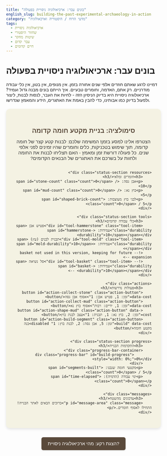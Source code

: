 ```yaml
---
title: "בונים עבר: ארכיאולוגיה ניסויית בפעולה"
english_slug: building-the-past-experimental-archaeology-in-action
category: "מדעי הרוח / היסטוריה וארכאולוגיה"
tags:
  - ארכיאולוגיה ניסויית
  - שחזור היסטורי
  - שיטות מחקר
  - עבר קדום
  - חיים קדומים
---
```

# בונים עבר: ארכיאולוגיה ניסויית בפעולה

דמיינו לרגע שאתם חוזרים אלפי שנים אחורה בזמן. אין מנופים, אין בטון, אין כלי עבודה מודרניים. רק אתם, האדמה, וחומרים טבעיים. איך הייתם בונים מבנה גדול ועמיד? ארכיאולוגיה ניסויית היא בדיוק הניסיון הזה - לחיות את העבר, לנסות לבנות, ליצור ולפעול בדיוק כמו אבותינו, כדי להבין באמת את האתגרים, הידע והמאמץ שנדרשו.

<div class="app-container">
    <h2>סימולציה: בניית מקטע חומה קדומה</h2>
    <p class="app-intro">הצטרפו אלינו למסע בזמן! המשימה שלכם: לבנות קטע קצר של חומה קדומה, תוך שימוש בטכניקות, כלים וחומרים שהיו זמינים לפני אלפי שנים. כל פעולה דורשת זמן ומאמץ - האם תצליחו לבנות את החומה ולחוות על בשרכם את האתגרים של הבנאים הקדומים?</p>

    <div class="status-section resources">
        <h3>חומרים ומלאי</h3>
        <p>אבן גסה: <span id="stone-count" class="count">0</span> / 10</p>
        <p>בוץ נא: <span id="mud-count" class="count">0</span> / 5</p>
        <p>לבני בוץ מעוצבות: <span id="shaped-brick-count" class="count">0</span> / 5</p>
    </div>

    <div class="status-section tools">
        <h3>כלי עבודה קדומים</h3>
        <div id="tool-hammerstone" class="tool-item">פטיש אבן <span class="durability">עמידות: <span id="hammerstone-durability">10</span></span></div>
        <div id="tool-mold" class="tool-item">תבנית לבנים (עץ) <span class="durability">עמידות: <span id="mold-durability">10</span></span></div>
        <!-- basket not used in this version, keeping for future expansion -->
        <!-- <div id="tool-basket" class="tool-item">סל נשיאה <span class="durability">עמידות: <span id="basket-durability">10</span></span></div> -->
    </div>

    <div class="actions">
        <h3>פעולות נדרשות</h3>
        <button id="action-collect-stone" class="action-button" data-cost="זמן: 1, פטיש אבן: 1">אסוף אבן גסה</button>
        <button id="action-collect-mud" class="action-button" data-cost="זמן: 1, ידיים: רבות">אסוף בוץ נא</button>
        <button id="action-shape-mud" class="action-button" data-cost="זמן: 2, בוץ נא: 1, תבנית: 1">עצב לבנת בוץ</button>
        <button id="action-build-segment" class="action-button build" data-cost="זמן: 5, אבן גסה: 2, לבנת בוץ: 1" disabled>בנה מקטע חומה</button>
    </div>

    <div class="status-section progress">
        <h3>התקדמות הבנייה</h3>
        <div class="progress-bar-container">
            <div class="progress-bar" id="build-progress" style="width: 0%;">0%</div>
        </div>
        <p>מקטעי חומה שנבנו: <span id="segments-built" class="count">0</span> / 5</p>
        <p>ימי עבודה (הדמיה): <span id="time-elapsed" class="count">0</span></p>
    </div>

    <div class="messages">
        <h3>עדכונים מהשטח</h3>
        <p id="message-area" class="message">ברוכים הבאים לאתר הבנייה! התחילו לאסוף חומרים.</p>
    </div>
</div>

<button id="toggle-explanation" class="explanation-toggle-button">הצגת רקע: מהי ארכיאולוגיה ניסויית?</button>

<div id="explanation" class="explanation-section" style="display: none;">
    <h2>ארכיאולוגיה ניסויית: לחיות את העבר</h2>

    <h3>למה רק לחפור כשאפשר גם לבנות?</h3>
    ארכיאולוגיה ניסויית היא זרם מרתק שבו במקום רק לנתח שרידים מהעבר, חוקרים מנסים לשחזר תהליכים עתיקים בפועל. זה יכול להיות בניית העתק מדויק של בקתה נאוליתית, סיתות כלי אבן בעזרת הכלים והטכניקות שהיו אז, או אפילו ניסיון להזיז אבני ענק כפי שנעשה כנראה בסטונהנג'.

    <h3>מה המטרה?</h3>
    <ul>
        <li>**לבדוק השערות:** האם שיטה מסוימת לעיבוד חומר או לבנייה היא בכלל אפשרית עם הכלים והחומרים שהיו קיימים?</li>
        <li>**להבין את העלות האמיתית:** כמה זמן, כמה אנרגיה פיזית וכמה אנשים נדרשו כדי לבצע משימות שנראות לנו היום פשוטות, כמו לאסוף חומרים, לעבד אותם ולבנות מבנה?</li>
        <li>**לשחזר ידע אבוד:** טכניקות רבות אבדו עם הזמן. ניסויים אלו עוזרים לגלות מחדש את הידע המעשי שהיה לבנאים, החקלאים והאומנים של פעם.</li>
    </ul>

    <h3>דוגמאות מפורסמות:</h3>
    <ul>
        <li>**קון-טיקי:** מסעו האפי של תור היירדאל בסירת קנה פרימיטיבית כדי להוכיח אפשרות למעבר ימי בין יבשות בעבר הרחוק.</li>
        <li>**פרויקטים בסטונהנג' ובפירמידות:** ניסיונות לשכפל את שיטות ההזזה וההקמה של אבנים כבדות ללא מכשירים מודרניים.</li>
        <li>**כפרי שחזור:** אתרים ארכיאולוגיים רבים בעולם וגם בישראל (כמו פארק נאות קדומים או מוזיאון האדם והעמל בחיפה) שבהם משחזרים בתי מגורים, כלי עבודה ושיטות חקלאות קדומות.</li>
    </ul>

    <h3>מה אנו לומדים?</h3>
    הניסויים האלו ממחישים בצורה עוצמתית את:
    <ul>
        <li>**המאמץ האדיר:** משימות שנראות פשוטות על הנייר דורשות שעות על שעות של עבודה פיזית קשה.</li>
        <li>**הידע הטכני המדהים:** הבנאים הקדומים לא היו "פרימיטיביים" אלא בעלי ידע מעשי עמוק בחומרים, פיזיקה ומבנה.</li>
        <li>**הצורך בשיתוף פעולה:** פרויקטים גדולים דרשו ארגון, תיאום ושיתוף פעולה חברתי בקנה מידה מרשים.</li>
    </ul>

    <h3>האם זה מושלם?</h3>
    לא בדיוק. קשה לשחזר ב-100% את התנאים המדויקים, את איכות החומרים המקורית, או את רמת המומחיות שהייתה לבנאי קדום שעסק בכך כל חייו. עם זאת, ארכיאולוגיה ניסויית היא כלי חיוני המספק תובנות שלא ניתן להשיג בשום דרך אחרת, ומחבר אותנו לעבר בצורה מוחשית ומרתקת.
</div>

<style>
    /* General Styles */
    .app-container, .explanation-section {
        font-family: 'Arial', sans-serif; /* More common font */
        max-width: 700px;
        margin: 20px auto;
        padding: 30px; /* More padding */
        border-radius: 12px; /* More rounded corners */
        background-color: #f4f2e3; /* Light earthy background */
        box-shadow: 0 4px 8px rgba(0, 0, 0, 0.1); /* Subtle shadow */
        direction: rtl; /* Right-to-left */
        text-align: right;
    }

    .app-container h2, .app-container h3,
    .explanation-section h2, .explanation-section h3 {
        color: #5a4a3b; /* Darker earthy tone */
        margin-bottom: 15px;
        text-align: center; /* Center headings */
    }

    .app-intro {
        text-align: center;
        margin-bottom: 30px;
        color: #333;
        font-size: 1.1em;
    }

    /* Status Sections (Resources, Tools, Progress) */
    .status-section {
        margin-bottom: 25px; /* More space between sections */
        padding: 20px;
        border-radius: 8px;
        background-color: #ffffff; /* White background for internal sections */
        box-shadow: 0 2px 4px rgba(0, 0, 0, 0.05); /* Lighter shadow */
        border: 1px solid #e0e0d0; /* Soft border */
    }

    .status-section h3 {
        margin-top: 0;
        margin-bottom: 10px;
        color: #7b5d44; /* Another earthy tone */
        text-align: right; /* Align section headings right */
        border-bottom: 1px solid #e0e0d0; /* Separator line */
        padding-bottom: 5px;
    }

    .status-section p {
        margin-bottom: 8px;
        font-size: 1em;
        color: #444;
    }

    .count {
        font-weight: bold;
        color: #28a745; /* Green for positive counts */
    }

    /* Tools Section */
    .tools .tool-item {
        margin-bottom: 10px;
        padding: 12px;
        border: 1px solid #d0c8b0; /* Light brown border */
        border-radius: 5px;
        background-color: #fafafa;
        display: flex; /* Use flexbox for layout */
        justify-content: space-between; /* Space out name and durability */
        align-items: center;
        transition: background-color 0.3s ease;
    }

     .tools .tool-item.low-durability {
        background-color: #fff9e6; /* Light yellow */
        border-color: #ffc107; /* Yellow */
        color: #856404;
    }

    .tools .tool-item.broken {
        background-color: #f8d7da; /* Light red */
        border-color: #dc3545; /* Red */
        color: #721c24;
        text-decoration: line-through;
        opacity: 0.7;
    }

    .durability {
        font-size: 0.9em;
        color: #666;
    }

    /* Actions Section */
    .actions h3 {
         text-align: right;
         border-bottom: 1px solid #e0e0d0; /* Separator line */
         padding-bottom: 5px;
         margin-top: 0;
         margin-bottom: 15px;
         color: #7b5d44;
    }

    .action-button {
        display: block;
        width: 100%;
        padding: 12px;
        margin-bottom: 12px; /* More space between buttons */
        background-color: #4CAF50; /* Green */
        color: white;
        border: none;
        border-radius: 6px; /* More rounded */
        cursor: pointer;
        font-size: 1.1em;
        transition: background-color 0.3s ease, transform 0.1s ease; /* Smooth transitions */
        box-shadow: 0 2px 4px rgba(0, 0, 0, 0.1);
        text-align: center; /* Center text */
        position: relative; /* For tooltip/cost */
    }

    .action-button.build {
        background-color: #007bff; /* Blue for build action */
    }

    .action-button:hover:not(:disabled) {
        background-color: #45a049; /* Darker green */
        transform: translateY(-2px); /* Lift effect */
    }

    .action-button.build:hover:not(:disabled) {
         background-color: #0056b3; /* Darker blue */
    }

    .action-button:disabled {
        background-color: #cccccc;
        cursor: not-allowed;
        opacity: 0.6;
        box-shadow: none;
        transform: none;
    }

    .action-button:active:not(:disabled) {
        transform: translateY(0); /* Press effect */
        box-shadow: 0 1px 2px rgba(0, 0, 0, 0.1);
    }

    .action-button::after { /* Tooltip/Cost display */
        content: attr(data-cost);
        position: absolute;
        left: 50%;
        transform: translateX(-50%);
        bottom: -25px;
        background-color: rgba(0, 0, 0, 0.7);
        color: white;
        padding: 3px 8px;
        border-radius: 4px;
        font-size: 0.8em;
        white-space: nowrap;
        opacity: 0;
        transition: opacity 0.3s ease;
        pointer-events: none; /* Do not interfere with button click */
    }

    .action-button:hover::after {
        opacity: 1;
    }


    /* Progress Section */
    .progress-bar-container {
        width: 100%;
        background-color: #ddd;
        border-radius: 5px;
        overflow: hidden;
        margin-top: 15px;
        margin-bottom: 10px;
        height: 30px; /* Taller bar */
        box-shadow: inset 0 1px 3px rgba(0, 0, 0, 0.2); /* Inset shadow */
    }

    .progress-bar {
        height: 100%;
        text-align: center;
        line-height: 30px;
        color: white;
        background-color: #2196F3; /* Blue */
        transition: width 0.6s ease-in-out; /* Smoother animation */
        font-weight: bold;
        text-shadow: 1px 1px 2px rgba(0, 0, 0, 0.3);
    }

    /* Messages Section */
    .messages h3 {
         text-align: right;
         border-bottom: 1px solid #e0e0d0; /* Separator line */
         padding-bottom: 5px;
         margin-top: 0;
         margin-bottom: 10px;
         color: #7b5d44;
    }
    .message {
        min-height: 1.5em; /* Enough space for 1-2 lines */
        color: #c0392b; /* Darker red for messages */
        font-style: italic;
        text-align: center; /* Center messages */
        animation: messageFadeIn 0.5s ease-out; /* Simple message animation */
    }

    @keyframes messageFadeIn {
        from { opacity: 0; transform: translateY(10px); }
        to { opacity: 1; transform: translateY(0); }
    }

    /* Explanation Toggle Button */
    .explanation-toggle-button {
        display: block;
        margin: 30px auto; /* More vertical space */
        padding: 12px 20px;
        background-color: #5a4a3b; /* Match container heading color */
        color: white;
        border: none;
        border-radius: 6px;
        cursor: pointer;
        font-size: 1.1em;
        transition: background-color 0.3s ease, transform 0.1s ease;
        box-shadow: 0 2px 4px rgba(0, 0, 0, 0.1);
    }

    .explanation-toggle-button:hover {
        background-color: #4a3b2d; /* Darker shade */
        transform: translateY(-2px);
    }

     .explanation-toggle-button:active {
        transform: translateY(0);
     }


    /* Explanation Section Styling */
    .explanation-section {
        line-height: 1.7; /* Improved readability */
        color: #333;
    }

    .explanation-section h2 {
        margin-bottom: 20px;
    }
     .explanation-section h3 {
        margin-top: 25px;
        margin-bottom: 10px;
        color: #7b5d44;
        border-bottom: 1px dashed #d0c8b0;
        padding-bottom: 3px;
         text-align: right;
    }

    .explanation-section ul {
        margin-bottom: 20px;
        padding-right: 20px; /* Indent lists */
    }

    .explanation-section li {
        margin-bottom: 8px;
        list-style-type: disc; /* Bullet points */
    }
</style>

<script>
    document.addEventListener('DOMContentLoaded', () => {
        // --- DOM Elements ---
        const stoneCountSpan = document.getElementById('stone-count');
        const mudCountSpan = document.getElementById('mud-count');
        const shapedBrickCountSpan = document.getElementById('shaped-brick-count'); // New element
        const hammerstoneDurabilitySpan = document.getElementById('hammerstone-durability');
        const moldDurabilitySpan = document.getElementById('mold-durability');
        const hammerstoneToolItem = document.getElementById('tool-hammerstone'); // Get the parent div for classes
        const moldToolItem = document.getElementById('tool-mold'); // Get the parent div for classes

        const buildProgressBar = document.getElementById('build-progress');
        const segmentsBuiltSpan = document.getElementById('segments-built');
        const timeElapsedSpan = document.getElementById('time-elapsed');
        const messageArea = document.getElementById('message-area');

        const actionCollectStoneBtn = document.getElementById('action-collect-stone');
        const actionCollectMudBtn = document.getElementById('action-collect-mud');
        const actionShapeMudBtn = document.getElementById('action-shape-mud');
        const actionBuildSegmentBtn = document.getElementById('action-build-segment');
        const toggleExplanationBtn = document.getElementById('toggle-explanation');
        const explanationDiv = document.getElementById('explanation');

        // --- State Variables ---
        let stoneCount = 0;
        let mudCount = 0;
        let shapedBrickCount = 0; // New variable
        let hammerstoneDurability = 10;
        let moldDurability = 10;
        let segmentsBuilt = 0;
        let timeElapsed = 0; // Represents abstract work units/effort

        // --- Constants ---
        const MAX_STONE = 10;
        const MAX_MUD = 5;
        const MAX_SHAPED_BRICKS = 5; // Limit shaped bricks too
        const MAX_SEGMENTS = 5;
        const HAMMERSTONE_MAX_DURABILITY = 10;
        const MOLD_MAX_DURABILITY = 10;

        const DURABILITY_WARNING_THRESHOLD = 3; // Below this, show warning

        // --- Update UI Function ---
        function updateUI() {
            // Update counts
            stoneCountSpan.textContent = stoneCount;
            mudCountSpan.textContent = mudCount;
            shapedBrickCountSpan.textContent = shapedBrickCount; // Update new count
            hammerstoneDurabilitySpan.textContent = hammerstoneDurability;
            moldDurabilitySpan.textContent = moldDurability;
            segmentsBuiltSpan.textContent = segmentsBuilt;
            timeElapsedSpan.textContent = timeElapsed;

            // Update tool states
            updateToolState(hammerstoneToolItem, hammerstoneDurability, HAMMERSTONE_MAX_DURABILITY);
            updateToolState(moldToolItem, moldDurability, MOLD_MAX_DURABILITY);

            // Update progress bar
            const progressPercentage = (segmentsBuilt / MAX_SEGMENTS) * 100;
            buildProgressBar.style.width = `${progressPercentage}%`;
            buildProgressBar.textContent = `${Math.round(progressPercentage)}%`;
             if (progressPercentage > 0) {
                buildProgressBar.style.backgroundColor = '#28a745'; // Change color when progress starts
             }


            // Enable/Disable buttons based on resources, tools, and progress
            actionCollectStoneBtn.disabled = stoneCount >= MAX_STONE || hammerstoneDurability <= 0 || segmentsBuilt >= MAX_SEGMENTS;
            actionCollectMudBtn.disabled = mudCount >= MAX_MUD || segmentsBuilt >= MAX_SEGMENTS;
            actionShapeMudBtn.disabled = mudCount === 0 || shapedBrickCount >= MAX_SHAPED_BRICKS || moldDurability <= 0 || segmentsBuilt >= MAX_SEGMENTS;
            actionBuildSegmentBtn.disabled = stoneCount < 2 || shapedBrickCount < 1 || segmentsBuilt >= MAX_SEGMENTS;

            // Check for completion
            if (segmentsBuilt >= MAX_SEGMENTS) {
                 disableAllActions();
                 logMessage("מזל טוב! סיימתם לבנות את מקטע החומה העתיקה! נדרשו " + timeElapsed + " ימי עבודה. דמיינו כמה זמן נדרש לחומה אמיתית...");
                 buildProgressBar.textContent = "הושלם!";
                 buildProgressBar.style.backgroundColor = "#ffc107"; // Gold color for completion
            }
        }

        // --- Helper: Update Tool Visual State ---
        function updateToolState(toolElement, durability, maxDurability) {
             toolElement.classList.remove('low-durability', 'broken');
             if (durability <= 0) {
                 toolElement.classList.add('broken');
             } else if (durability <= DURABILITY_WARNING_THRESHOLD) {
                 toolElement.classList.add('low-durability');
             }
             // Optional: Update text content inside the tool item itself if needed
             // e.g., If durability hits 0, change "עמידות: 0" to "שבור"
             if (durability <= 0 && toolElement.querySelector('.durability')) {
                 toolElement.querySelector('.durability').textContent = "שבור";
             }
        }


        // --- Helper: Log Messages ---
        function logMessage(msg, type = 'info') {
            // Simple approach: replace text. More advanced: add new message elements.
            messageArea.textContent = msg;
            // Optional: Add class for message type styling (success, warning, error)
            messageArea.className = 'message ' + type; // Resets existing classes
             // Re-trigger animation by forcing reflow
             messageArea.style.animation = 'none';
             void messageArea.offsetHeight; // Trigger reflow
             messageArea.style.animation = null;
        }

        // --- Helper: Disable All Action Buttons ---
        function disableAllActions() {
            actionCollectStoneBtn.disabled = true;
            actionCollectMudBtn.disabled = true;
            actionShapeMudBtn.disabled = true;
            actionBuildSegmentBtn.disabled = true;
        }


        // --- Event Listeners ---
        actionCollectStoneBtn.addEventListener('click', () => {
            if (hammerstoneDurability > 0 && stoneCount < MAX_STONE && segmentsBuilt < MAX_SEGMENTS) {
                stoneCount++;
                hammerstoneDurability--;
                timeElapsed++;
                logMessage("אספת אבן גסה אחת. פטיש האבן התבלה מעט.", 'info');
                updateUI();
            } else if (hammerstoneDurability <= 0) {
                 logMessage("פטיש האבן שבור! אי אפשר לאסוף אבנים.", 'warning');
            } else if (stoneCount >= MAX_STONE) {
                 logMessage("יש לך מספיק אבנים גסות כרגע.", 'info');
            }
        });

        actionCollectMudBtn.addEventListener('click', () => {
            if (mudCount < MAX_MUD && segmentsBuilt < MAX_SEGMENTS) {
                mudCount++;
                timeElapsed++; // Collecting mud also takes time/effort
                logMessage("אספת חומר לבוץ נא.", 'info');
                updateUI();
            } else if (mudCount >= MAX_MUD) {
                 logMessage("יש לך מספיק בוץ נא כרגע.", 'info');
            }
        });

        actionShapeMudBtn.addEventListener('click', () => {
             // Requires mud and mold durability
             if (mudCount > 0 && moldDurability > 0 && shapedBrickCount < MAX_SHAPED_BRICKS && segmentsBuilt < MAX_SEGMENTS) {
                mudCount--; // Consume raw mud
                shapedBrickCount++; // Produce shaped brick
                moldDurability--; // Use the mold
                timeElapsed += 2; // Shaping takes more time/effort than collecting
                logMessage("עיצבת לבנת בוץ אחת מוכנה לבנייה.", 'info');
                updateUI();
             } else if (mudCount === 0) {
                logMessage("אין לך מספיק בוץ נא לעצב לבנה. אסוף קודם בוץ.", 'warning');
             } else if (moldDurability <= 0) {
                logMessage("תבנית הלבנים שבורה! אי אפשר לעצב לבנים.", 'warning');
             } else if (shapedBrickCount >= MAX_SHAPED_BRICKS) {
                 logMessage("יש לך מספיק לבני בוץ מעוצבות כרגע.", 'info');
             }
        });

        actionBuildSegmentBtn.addEventListener('click', () => {
            // Requires stone and shaped bricks
            if (stoneCount >= 2 && shapedBrickCount >= 1 && segmentsBuilt < MAX_SEGMENTS) {
                stoneCount -= 2;
                shapedBrickCount -= 1; // Consume shaped brick
                segmentsBuilt++;
                timeElapsed += 5; // Building a segment takes significant time/effort
                logMessage(`בנית מקטע חומה #${segmentsBuilt}. ההתקדמות ניכרת!`, 'info');
                updateUI();
            } else if (segmentsBuilt >= MAX_SEGMENTS) {
                logMessage("החומה כבר הושלמה!", 'info');
            } else {
                logMessage("אין לך מספיק חומרים לבניית מקטע חומה (צריך 2 אבן ו-1 לבנת בוץ).", 'warning');
            }
        });

        toggleExplanationBtn.addEventListener('click', () => {
            if (explanationDiv.style.display === 'none') {
                explanationDiv.style.display = 'block';
                toggleExplanationBtn.textContent = "הסתר רקע על ארכיאולוגיה ניסויית";
            } else {
                explanationDiv.style.display = 'none';
                 toggleExplanationBtn.textContent = "הצגת רקע: מהי ארכיאולוגיה ניסויית?";
            }
        });

        // --- Initial Setup ---
        updateUI(); // Set initial state of buttons and display counts
    });
</script>
```
